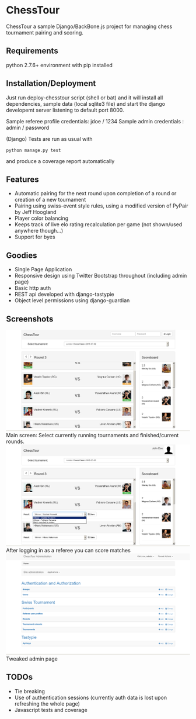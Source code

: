 ChessTour
=============

ChessTour a sample Django/BackBone.js project for managing chess tournament pairing and scoring. 

Requirements
------------
python 2.7.6+ environment with pip installed


Installation/Deployment
-----------------------
Just run deploy-chesstour script (shell or bat) and it will install all dependencies, sample data (local sqlite3 file) and start the django developemt server listening to default port 8000.

Sample referee profile credentials: jdoe / 1234
Sample admin credentials          : admin / password

(Django) Tests are run as usual with

```
python manage.py test
```

and produce a coverage report automatically

Features
--------
- Automatic pairing for the next round upon completion of a round or creation of a new tournament
- Pairing using swiss-event style rules, using a modified version of PyPair by Jeff Hoogland
- Player color balancing
- Keeps track of live elo rating recalculation per game (not shown/used anywhere though...)
- Support for byes

Goodies
-------
- Single Page Application
- Responsive design using Twitter Bootstrap throughout (including admin page)
- Basic http auth
- REST api developed with django-tastypie
- Object level permissions using django-guardian

Screenshots
-----------
![Main webapp screen](/docs/mainpage.png?raw=true "Main webapp screen")
Main screen: Select currently running tournaments and finished/current rounds.
![Logged in view](/docs/logged.png?raw=true "Logged in view")
After logging in as a referee you can score matches
![Admin main page](/docs/admin.png?raw=true "Admin main page")
Tweaked admin page 

TODOs
-----
- Tie breaking
- Use of authentication sessions (currently auth data is lost upon refreshing the whole page)
- Javascript tests and coverage
